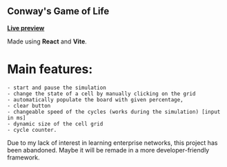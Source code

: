 ## Conway's Game of Life

**[Live preview](https://accnotfound.ovh/conway.html)**

Made using **React** and **Vite**.

# Main features:

    - start and pause the simulation
    - change the state of a cell by manually clicking on the grid
    - automatically populate the board with given percentage,
    - clear button
    - changeable speed of the cycles (works during the simulation) [input in ms]
    - dynamic size of the cell grid
    - cycle counter.

Due to my lack of interest in learning enterprise networks, this project has been abandoned. Maybe it will be remade in a more developer-friendly framework.
